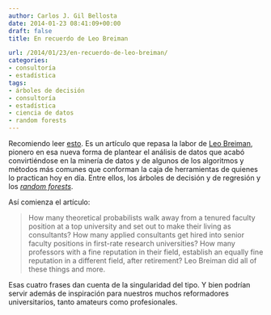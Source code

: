 ```yaml
---
author: Carlos J. Gil Bellosta
date: 2014-01-23 08:41:09+00:00
draft: false
title: En recuerdo de Leo Breiman

url: /2014/01/23/en-recuerdo-de-leo-breiman/
categories:
- consultoría
- estadística
tags:
- árboles de decisión
- consultoría
- estadística
- ciencia de datos
- random forests
---
```


Recomiendo leer [esto](http://arxiv.org/abs/1101.0917v1). Es un artículo que repasa la labor de [Leo Breiman](http://en.wikipedia.org/wiki/Leo_Breiman), pionero en esa nueva forma de plantear el análisis de datos que acabó convirtiéndose en la minería de datos y de algunos de los algoritmos y métodos más comunes que conforman la caja de herramientas de quienes lo practican hoy en día. Entre ellos, los árboles de decisión y de regresión y los [_random forests_](http://www.datanalytics.com/tag/random-forests/).

Así comienza el artículo:



<blockquote>How many theoretical probabilists walk away from a tenured faculty position at a top university and set out to make their living as consultants? How many applied consultants get hired into senior faculty positions in first-rate research universities? How many professors with a fine reputation in their field, establish an equally fine reputation in a different field, after retirement? Leo Breiman did all of these things and more.</blockquote>



Esas cuatro frases dan cuenta de la singularidad del tipo. Y bien podrían servir además de inspiración para nuestros muchos reformadores universitarios, tanto amateurs como profesionales.


